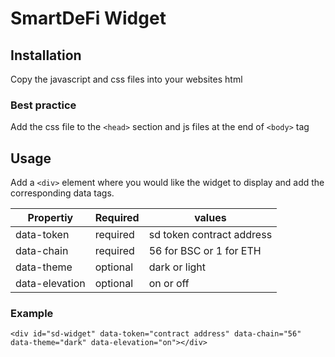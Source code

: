 # SmartDeFi Widget


## Installation

Copy the javascript and css files into your websites html 

### Best practice

Add the css file to the `<head>` section and js files at the end of `<body>` tag

## Usage

Add a `<div>` element where you would like the widget to display and add the corresponding data tags.

| Propertiy  | Required | values                |
| ---------- | -------- | ------------------------ |
| data-token | required | sd token contract address|
| data-chain | required | 56 for BSC or 1 for ETH |
| data-theme | optional | dark or light | 
| data-elevation | optional | on or off|
  
### Example

`<div id="sd-widget" data-token="contract address" data-chain="56" data-theme="dark" data-elevation="on"></div>`
